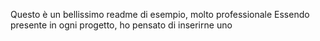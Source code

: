 Questo è un bellissimo readme di esempio, molto professionale
Essendo presente in ogni progetto, ho pensato di inserirne uno
